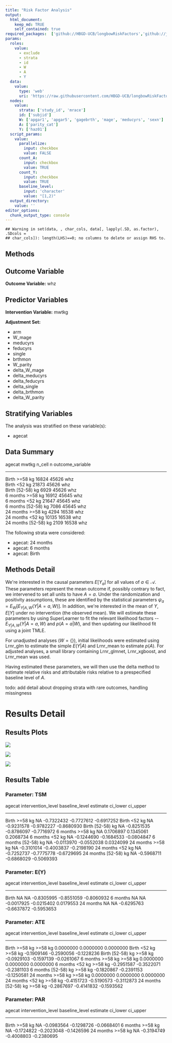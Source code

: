 ```yaml
---
title: "Risk Factor Analysis"
output: 
  html_document:
    keep_md: TRUE
    self_contained: true
required_packages:  ['github://HBGD-UCB/longbowRiskFactors','github://jeremyrcoyle/skimr@vector_types', 'github://tlverse/delayed']
params:
  roles:
    value:
      - exclude
      - strata
      - id
      - W
      - A
      - Y
  data: 
    value: 
      type: 'web'
      uri: 'https://raw.githubusercontent.com/HBGD-UCB/longbowRiskFactors/master/inst/sample_data/birthwt_data.rdata'
  nodes:
    value:
      strata: ['study_id', 'mrace']
      id: ['subjid']
      W: ['apgar1', 'apgar5', 'gagebrth', 'mage', 'meducyrs', 'sexn']
      A: ['parity_cat']
      Y: ['haz01']
  script_params:
    value:
      parallelize:
        input: checkbox
        value: FALSE
      count_A:
        input: checkbox
        value: TRUE
      count_Y:
        input: checkbox
        value: TRUE        
      baseline_level:
        input: 'character'
        value: "[1,2)"
  output_directory:
    value: ''
editor_options: 
  chunk_output_type: console
---
```







```
## Warning in set(data, , char_cols, data[, lapply(.SD, as.factor), .SDcols =
## char_cols]): length(LHS)==0; no columns to delete or assign RHS to.
```

## Methods
## Outcome Variable

**Outcome Variable:** whz

## Predictor Variables

**Intervention Variable:** mwtkg

**Adjustment Set:**

* arm
* W_mage
* meducyrs
* feducyrs
* single
* brthmon
* W_parity
* delta_W_mage
* delta_meducyrs
* delta_feducyrs
* delta_single
* delta_brthmon
* delta_W_parity

## Stratifying Variables

The analysis was stratified on these variable(s):

* agecat

## Data Summary

agecat      mwtkg         n_cell       n  outcome_variable 
----------  -----------  -------  ------  -----------------
Birth       >=58 kg        16824   45626  whz              
Birth       <52 kg         21873   45626  whz              
Birth       [52-58) kg      6929   45626  whz              
6 months    >=58 kg        16912   45645  whz              
6 months    <52 kg         21647   45645  whz              
6 months    [52-58) kg      7086   45645  whz              
24 months   >=58 kg         4294   16538  whz              
24 months   <52 kg         10135   16538  whz              
24 months   [52-58) kg      2109   16538  whz              


The following strata were considered:

* agecat: 24 months
* agecat: 6 months
* agecat: Birth



## Methods Detail

We're interested in the causal parameters $E[Y_a]$ for all values of $a \in \mathcal{A}$. These parameters represent the mean outcome if, possibly contrary to fact, we intervened to set all units to have $A=a$. Under the randomization and positivity assumptions, these are identified by the statistical parameters $\psi_a=E_W[E_{Y|A,W}(Y|A=a,W)]$.  In addition, we're interested in the mean of $Y$, $E[Y]$ under no intervention (the observed mean). We will estimate these parameters by using SuperLearner to fit the relevant likelihood factors -- $E_{Y|A,W}(Y|A=a,W)$ and $p(A=a|W)$, and then updating our likelihood fit using a joint TMLE.

For unadjusted analyses ($W=\{\}$), initial likelihoods were estimated using Lrnr_glm to estimate the simple $E(Y|A)$ and Lrnr_mean to estimate $p(A)$. For adjusted analyses, a small library containing Lrnr_glmnet, Lrnr_xgboost, and Lrnr_mean was used.

Having estimated these parameters, we will then use the delta method to estimate relative risks and attributable risks relative to a prespecified baseline level of $A$.

todo: add detail about dropping strata with rare outcomes, handling missingness







# Results Detail

## Results Plots
![](/tmp/3165d4eb-e0f0-4ca3-8605-ddd735e9de62/e4c8de81-5fc1-4a7d-8000-1f3b9fd7a089/REPORT_files/figure-html/plot_tsm-1.png)<!-- -->



![](/tmp/3165d4eb-e0f0-4ca3-8605-ddd735e9de62/e4c8de81-5fc1-4a7d-8000-1f3b9fd7a089/REPORT_files/figure-html/plot_ate-1.png)<!-- -->



![](/tmp/3165d4eb-e0f0-4ca3-8605-ddd735e9de62/e4c8de81-5fc1-4a7d-8000-1f3b9fd7a089/REPORT_files/figure-html/plot_par-1.png)<!-- -->

## Results Table

### Parameter: TSM


agecat      intervention_level   baseline_level      estimate     ci_lower     ci_upper
----------  -------------------  ---------------  -----------  -----------  -----------
Birth       >=58 kg              NA                -0.7322432   -0.7727612   -0.6917252
Birth       <52 kg               NA                -0.9231578   -0.9782227   -0.8680930
Birth       [52-58) kg           NA                -0.8251535   -0.8786097   -0.7716972
6 months    >=58 kg              NA                 0.1706897    0.1345061    0.2068734
6 months    <52 kg               NA                -0.1244690   -0.1684533   -0.0804847
6 months    [52-58) kg           NA                -0.0113970   -0.0552038    0.0324099
24 months   >=58 kg              NA                -0.3101014   -0.4003837   -0.2198190
24 months   <52 kg               NA                -0.7252737   -0.7775778   -0.6729695
24 months   [52-58) kg           NA                -0.5968711   -0.6868029   -0.5069393


### Parameter: E(Y)


agecat      intervention_level   baseline_level      estimate     ci_lower     ci_upper
----------  -------------------  ---------------  -----------  -----------  -----------
Birth       NA                   NA                -0.8305995   -0.8551059   -0.8060932
6 months    NA                   NA                -0.0017925   -0.0215402    0.0179553
24 months   NA                   NA                -0.6295763   -0.6637872   -0.5953653


### Parameter: ATE


agecat      intervention_level   baseline_level      estimate     ci_lower     ci_upper
----------  -------------------  ---------------  -----------  -----------  -----------
Birth       >=58 kg              >=58 kg            0.0000000    0.0000000    0.0000000
Birth       <52 kg               >=58 kg           -0.1909146   -0.2590056   -0.1228236
Birth       [52-58) kg           >=58 kg           -0.0929103   -0.1597139   -0.0261067
6 months    >=58 kg              >=58 kg            0.0000000    0.0000000    0.0000000
6 months    <52 kg               >=58 kg           -0.2951587   -0.3522071   -0.2381103
6 months    [52-58) kg           >=58 kg           -0.1820867   -0.2391153   -0.1250581
24 months   >=58 kg              >=58 kg            0.0000000    0.0000000    0.0000000
24 months   <52 kg               >=58 kg           -0.4151723   -0.5190573   -0.3112873
24 months   [52-58) kg           >=58 kg           -0.2867697   -0.4141832   -0.1593562


### Parameter: PAR


agecat      intervention_level   baseline_level      estimate     ci_lower     ci_upper
----------  -------------------  ---------------  -----------  -----------  -----------
Birth       >=58 kg              NA                -0.0983564   -0.1298726   -0.0668401
6 months    >=58 kg              NA                -0.1724822   -0.2023048   -0.1426596
24 months   >=58 kg              NA                -0.3194749   -0.4008803   -0.2380695
